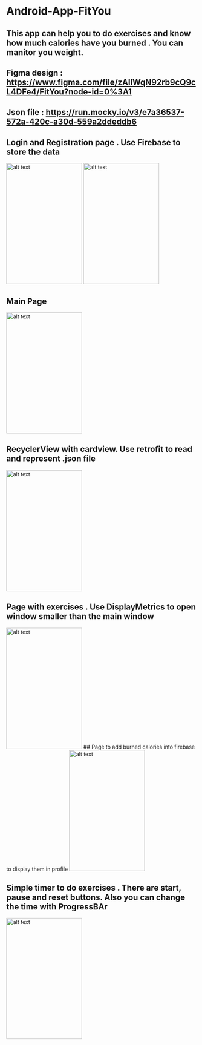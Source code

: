 # Android-App-FitYou
## This app can help you to do exercises and know how much calories have you burned . You can manitor you weight.

## Figma design : https://www.figma.com/file/zAIlWqN92rb9cQ9cL4DFe4/FitYou?node-id=0%3A1

## Json file : https://run.mocky.io/v3/e7a36537-572a-420c-a30d-559a2ddeddb6


## Login and Registration page . Use Firebase to store the data
<img src="https://i.imgur.com/IzuWj2l.jpg" alt="alt text" width="200" height="320">
<img src="https://i.imgur.com/7curbSr.jpg" alt="alt text" width="200" height="320">

## Main Page
<img src="https://i.imgur.com/hsYyd2r.jpg" alt="alt text" width="200" height="320">

## RecyclerView with cardview. Use retrofit to read and represent .json file
<img src="https://i.imgur.com/82DyWCg.jpg" alt="alt text" width="200" height="320">

##  Page with exercises . Use DisplayMetrics to open window smaller than the main window
<img src="https://i.imgur.com/z4YlTAu.jpg" alt="alt text" width="200" height="320">
## Page to add burned calories into firebase to display them in profile
<img src="https://i.imgur.com/hkmi80L.jpg" alt="alt text" width="200" height="320">

## Simple timer to do exercises . There are start, pause and reset buttons. Also you can change the time with ProgressBAr
<img src="https://i.imgur.com/zKSPccz.jpg" alt="alt text" width="200" height="320">




